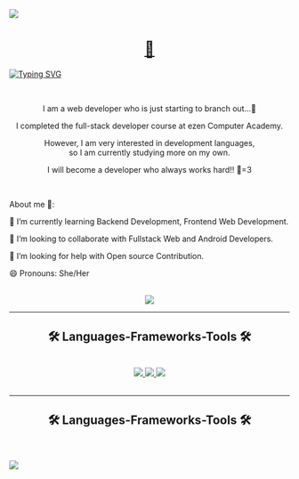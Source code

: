 <img src="https://capsule-render.vercel.app/api?type=waving&color=ffa500&height=150&section=header" />

<h1 align="center">
  <a href="포트폴리오 사이트">
    🐥
  </a>
</h1>


[![Typing SVG](https://readme-typing-svg.demolab.com?font=Seymour+One&size=23&pause=1000&color=F7933F&center=true&vCenter=true&random=false&width=850&lines=A+passionate+Web+Developer+from+South+Korea)](https://git.io/typing-svg)


<br/>

<div align="center">
  <p>I am a web developer who is just starting to branch out...🐣</p>
  <p>I completed the full-stack developer course at ezen Computer Academy.</p>
  <p>However, I am very interested in development languages,<br/>
    so I am currently studying more on my own.</p>
  <p>I will become a developer who always works hard!! 🐤=3</p>
</div>

<br/>

<div>
  <p>About me 🐥:</p>
  <p>🌱 I’m currently learning Backend Development, Frontend Web Development.</p>
  <p>👯 I’m looking to collaborate with Fullstack Web and Android Developers.</p>
  <p>🤔 I’m looking for help with Open source Contribution.</p>
  <p>😄 Pronouns: She/Her</p>
</div>

<br/>

<div align="center">
  <a href="mailto:pg.ush9211@gmail.com">
    <img src="https://skillicons.dev/icons?i=gmail">
  </a>
</div>

<hr/>

<h2 align="center">🛠 Languages-Frameworks-Tools 🛠</h2>

<br/>

<div align="center">
  <a href="https://skillicons.dev">
    <img src="https://skillicons.dev/icons?i=java,javascript,jquery,html,css,vscode,git,github,figma,aws">
    <img src="https://skillicons.dev/icons?i=react,nodejs,bootstrap,mysql,vscode,spring,eclipse,firebase,linux,postman">
    <img src="https://skillicons.dev/icons?i=materialui,maven,docker,gradle,linux,npm,ps,powershell,windows,yarn">
  </a>
</div>
<br/>
<hr/>

<h2 align="center">🛠 Languages-Frameworks-Tools 🛠</h2>

<br/>



<br/>


<img src="https://capsule-render.vercel.app/api?type=waving&color=ffa500&height=150&section=footer" />
